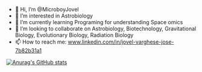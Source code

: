 - 👋 Hi, I’m @MicroboyJovel
- 👀 I’m interested in Astrobiology
- 🌱 I’m currently learning Programing for understanding Space omics
- 💞️ I’m looking to collaborate on Astrobiology, Biotechnology, Gravitational Biology, Evolutionary Biology, Radiation Biology
- 📫 How to reach me: www.linkedin.com/in/jovel-varghese-jose-7b82b31a1

<!---
MicroboyJovel/MicroboyJovel is a ✨ special ✨ repository because its `README.md` (this file) appears on your GitHub profile.
You can click the Preview link to take a look at your changes.
--->
[![Anurag's GitHub stats](https://github-readme-stats.vercel.app/api?username=MicroboyJovel)](https://github.com/anuraghazra/github-readme-stats)

